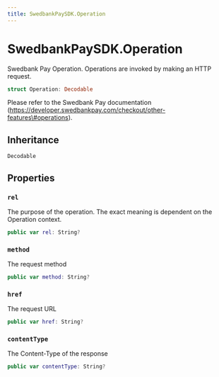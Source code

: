 ```yaml
---
title: SwedbankPaySDK.Operation
---
```

# SwedbankPaySDK.Operation

Swedbank Pay Operation. Operations are invoked by making an HTTP request.

``` swift
struct Operation: Decodable 
```

Please refer to the Swedbank Pay documentation
(https://developer.swedbankpay.com/checkout/other-features\#operations).

## Inheritance

`Decodable`

## Properties

### `rel`

The purpose of the operation. The exact meaning is dependent on the Operation context.

``` swift
public var rel: String?
```

### `method`

The request method

``` swift
public var method: String?
```

### `href`

The request URL

``` swift
public var href: String?
```

### `contentType`

The Content-Type of the response

``` swift
public var contentType: String?
```
